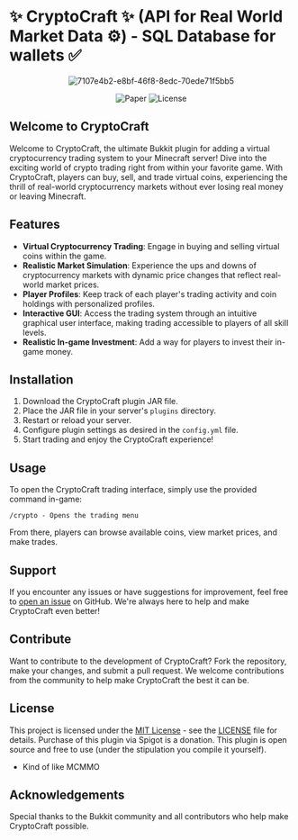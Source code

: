 # ✨ CryptoCraft ✨ (API for Real World Market Data ⚙️) - SQL Database for wallets ✅
<center>
  
![7107e4b2-e8bf-46f8-8edc-70ede71f5bb5](https://github.com/user-attachments/assets/b086ac69-d2fc-4ac0-9d57-9ffee5dda386)

![Paper](https://img.shields.io/badge/Paper-1.20+-white.svg) ![License](https://img.shields.io/badge/License-MIT-blue.svg)

</center>

## Welcome to CryptoCraft

Welcome to CryptoCraft, the ultimate Bukkit plugin for adding a virtual cryptocurrency trading system to your Minecraft server! Dive into the exciting world of crypto trading right from within your favorite game. With CryptoCraft, players can buy, sell, and trade virtual coins, experiencing the thrill of real-world cryptocurrency markets without ever losing real money or leaving Minecraft.

## Features

- **Virtual Cryptocurrency Trading**: Engage in buying and selling virtual coins within the game.
- **Realistic Market Simulation**: Experience the ups and downs of cryptocurrency markets with dynamic price changes that reflect real-world market prices.
- **Player Profiles**: Keep track of each player's trading activity and coin holdings with personalized profiles.
- **Interactive GUI**: Access the trading system through an intuitive graphical user interface, making trading accessible to players of all skill levels.
- **Realistic In-game Investment**: Add a way for players to invest their in-game money.

## Installation

1. Download the CryptoCraft plugin JAR file.
2. Place the JAR file in your server's `plugins` directory.
3. Restart or reload your server.
4. Configure plugin settings as desired in the `config.yml` file.
5. Start trading and enjoy the CryptoCraft experience!

## Usage

To open the CryptoCraft trading interface, simply use the provided command in-game:

```
/crypto - Opens the trading menu
```

From there, players can browse available coins, view market prices, and make trades.

## Support

If you encounter any issues or have suggestions for improvement, feel free to [open an issue](https://github.com/s5y-ux/CryptoCraft/issues) on GitHub. We're always here to help and make CryptoCraft even better!

## Contribute

Want to contribute to the development of CryptoCraft? Fork the repository, make your changes, and submit a pull request. We welcome contributions from the community to help make CryptoCraft the best it can be.

## License

This project is licensed under the [MIT License](https://opensource.org/license/MIT) - see the [LICENSE](https://github.com/s5y-ux/CryptoCraft/blob/main/LICENSE) file for details. Purchase of this plugin via Spigot is a donation. This plugin is open source and free to use (under the stipulation you compile it yourself).
- Kind of like MCMMO

## Acknowledgements

Special thanks to the Bukkit community and all contributors who help make CryptoCraft possible.

